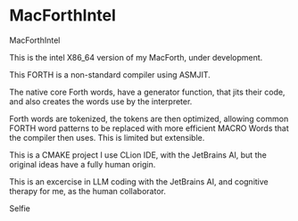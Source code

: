 # MacForthIntel
MacForthIntel

This is the intel X86_64 version of my MacForth, under development.

This FORTH is a non-standard compiler using ASMJIT.

The native core Forth words, have a generator function, that jits their code, and also creates the words
use by the interpreter.

Forth words are tokenized, the tokens are then optimized, allowing common FORTH word patterns to be replaced with more
efficient MACRO Words that the compiler then uses. This is limited but extensible.

This is a CMAKE project 
I use CLion IDE, with the JetBrains AI, but the original ideas have a fully human origin.

This is an excercise in LLM coding with the JetBrains AI, and cognitive therapy for me, as the human collaborator.

Selfie 
